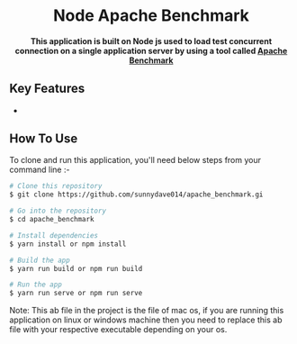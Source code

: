 <h1 align="center"> Node Apache Benchmark</h1>
<h4 align="center">This application is built on Node js used to load test concurrent connection on a single application server by using a tool called <a href="https://httpd.apache.org/docs/2.4/programs/ab.html" target="_blank">Apache Benchmark</a></h4>

## Key Features

* 

## How To Use

To clone and run this application, you'll need below steps from your command line :-

```bash
# Clone this repository
$ git clone https://github.com/sunnydave014/apache_benchmark.gi

# Go into the repository
$ cd apache_benchmark

# Install dependencies
$ yarn install or npm install

# Build the app
$ yarn run build or npm run build

# Run the app
$ yarn run serve or npm run serve
```
Note: This ab file in the project is the file of mac os, if you are running this application on linux or windows machine then you need to replace this ab file with your respective executable depending on your os.
